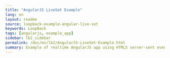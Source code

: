 ```yaml
---
title: "AngularJS LiveSet Example"
lang: en
layout: readme
source: loopback-example-angular-live-set
keywords: LoopBack
tags: [angularjs, example_app]
sidebar: lb2_sidebar
permalink: /doc/en/lb2/AngularJS-LiveSet-Example.html
summary: Example of realtime AngularJS app using HTML5 server-sent events.
---
```

